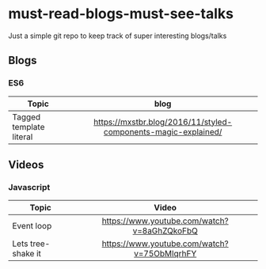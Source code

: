 # must-read-blogs-must-see-talks
Just a simple git repo to keep track of super interesting blogs/talks 

## Blogs

### ES6
| Topic         | blog |
| ------------- |:-------------:|
| Tagged template literal | https://mxstbr.blog/2016/11/styled-components-magic-explained/ |

## Videos

### Javascript
| Topic         | Video |
| ------------- |:-------------:|
| Event loop | https://www.youtube.com/watch?v=8aGhZQkoFbQ |
| Lets tree-shake it | https://www.youtube.com/watch?v=75ObMlqrhFY |
